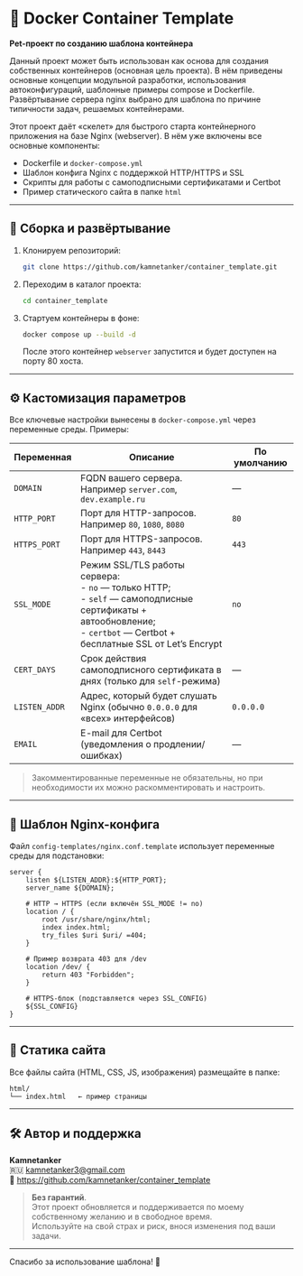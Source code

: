 # 🐳 Docker Container Template

**Pet-проект по созданию шаблона контейнера**

Данный проект может быть использован как основа для создания собственных контейнеров (основная цель проекта). В нём приведены основные концепции модульной разработки, использования автоконфигураций,
 шаблонные примеры compose и Dockerfile. Развёртывание сервера nginx выбрано для шаблона по причине типичности задач, решаемых контейнерами.

Этот проект даёт «скелет» для быстрого старта контейнерного приложения на базе Nginx (webserver). В нём уже включены все основные компоненты:

- Dockerfile и `docker-compose.yml`  
- Шаблон конфига Nginx с поддержкой HTTP/HTTPS и SSL  
- Скрипты для работы с самоподписными сертификатами и Certbot  
- Пример статического сайта в папке `html`

---

## 🚀 Сборка и развёртывание

1. Клонируем репозиторий:
   ```bash
   git clone https://github.com/kamnetanker/container_template.git
   ```
2. Переходим в каталог проекта:
   ```bash
   cd container_template
   ```
3. Стартуем контейнеры в фоне:
   ```bash
   docker compose up --build -d
   ```
   После этого контейнер `webserver` запустится и будет доступен на порту 80 хоста.

---

## ⚙️ Кастомизация параметров

Все ключевые настройки вынесены в `docker-compose.yml` через переменные среды. Примеры:

| Переменная   | Описание                                                                                                                                       | По умолчанию  |
|--------------|------------------------------------------------------------------------------------------------------------------------------------------------|---------------|
| `DOMAIN`     | FQDN вашего сервера. Например `server.com`, `dev.example.ru`                                                                                   | —             |
| `HTTP_PORT`  | Порт для HTTP-запросов. Например `80`, `1080`, `8080`                                                                                          | `80`          |
| `HTTPS_PORT` | Порт для HTTPS-запросов. Например `443`, `8443`                                                                                                | `443`         |
| `SSL_MODE`   | Режим SSL/TLS работы сервера:  <br>  - `no` — только HTTP; <br>  - `self` — самоподписные сертификаты + автообновление; <br>  - `certbot` — Certbot + бесплатные SSL от Let’s Encrypt  | `no`          |
| `CERT_DAYS`  | Срок действия самоподписного сертификата в днях (только для `self`-режима)                                                                      | —             |
| `LISTEN_ADDR`| Адрес, который будет слушать Nginx (обычно `0.0.0.0` для «всех» интерфейсов)                                                                    | `0.0.0.0`     |
| `EMAIL`      | E-mail для Certbot (уведомления о продлении/ошибках)                                                                                            | —             |

> Закомментированные переменные не обязательны, но при необходимости их можно раскомментировать и настроить.

---

## 📝 Шаблон Nginx-конфига

Файл `config-templates/nginx.conf.template` использует переменные среды для подстановки:

```nginx
server {
    listen ${LISTEN_ADDR}:${HTTP_PORT};
    server_name ${DOMAIN};

    # HTTP → HTTPS (если включён SSL_MODE != no)
    location / {
        root /usr/share/nginx/html;
        index index.html;
        try_files $uri $uri/ =404;
    }

    # Пример возврата 403 для /dev
    location /dev/ {
        return 403 "Forbidden";
    }

    # HTTPS-блок (подставляется через SSL_CONFIG)
    ${SSL_CONFIG}
}
```

---

## 📁 Статика сайта

Все файлы сайта (HTML, CSS, JS, изображения) размещайте в папке:
```
html/
└── index.html   ← пример страницы
```

---

## 🛠 Автор и поддержка

**Kamnetanker**  
🇷🇺 kamnetanker3@gmail.com  
🔗 https://github.com/kamnetanker/container_template

> **Без гарантий**.  
> Этот проект обновляется и поддерживается по моему собственному желанию и в свободное время.  
> Используйте на свой страх и риск, внося изменения под ваши задачи.

---

Спасибо за использование шаблона! 🧩   
